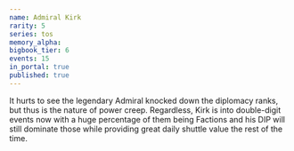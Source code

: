 ```yaml
---
name: Admiral Kirk
rarity: 5
series: tos
memory_alpha:
bigbook_tier: 6
events: 15
in_portal: true
published: true
---
```


It hurts to see the legendary Admiral knocked down the diplomacy ranks, but thus is the nature of power creep. Regardless, Kirk is into double-digit events now with a huge percentage of them being Factions and his DIP will still dominate those while providing great daily shuttle value the rest of the time.
